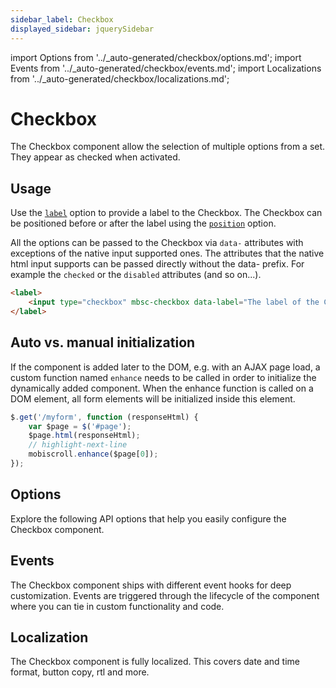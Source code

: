 ```yaml
---
sidebar_label: Checkbox
displayed_sidebar: jquerySidebar
---
```


import Options from '../\_auto-generated/checkbox/options.md';
import Events from '../\_auto-generated/checkbox/events.md';
import Localizations from '../\_auto-generated/checkbox/localizations.md';

# Checkbox

The Checkbox component allow the selection of multiple options from a set. They appear as checked when activated.

## Usage

Use the [`label`](#opt-label) option to provide a label to the Checkbox.
The Checkbox can be positioned before or after the label using the [`position`](#opt-position) option.

All the options can be passed to the Checkbox via `data-` attributes with exceptions of the native input supported ones. The attributes that the native html input supports can be passed directly without the data- prefix. For example the `checked` or the `disabled` attributes (and so on...).

```html
<label>
    <input type="checkbox" mbsc-checkbox data-label="The label of the Checkbox" />
</label>
```

## Auto vs. manual initialization

If the component is added later to the DOM, e.g. with an AJAX page load, a custom function named `enhance` needs to be called in order to initialize the dynamically added component. When the enhance function is called on a DOM element, all form elements will be initialized inside this element.

```js
$.get('/myform', function (responseHtml) {
    var $page = $('#page');
    $page.html(responseHtml);
    // highlight-next-line
    mobiscroll.enhance($page[0]);
});
```

<div className="option-list">

## Options
Explore the following API options that help you easily configure the Checkbox component.

<Options />

## Events
The Checkbox component ships with different event hooks for deep customization. Events are triggered through the lifecycle of the component where you can tie in custom functionality and code.

<Events />

## Localization
The Checkbox component is fully localized. This covers date and time format, button copy, rtl and more.

<Localizations />

</div>
